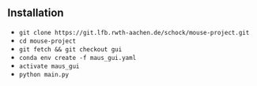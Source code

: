 ## Installation

* ``git clone https://git.lfb.rwth-aachen.de/schock/mouse-project.git``
* ``cd mouse-project``
* ``git fetch && git checkout gui``
* ``conda env create -f maus_gui.yaml``
* ``activate maus_gui``
* ``python main.py``